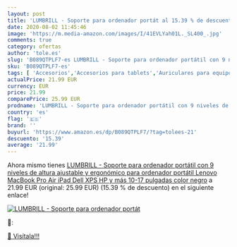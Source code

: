 ```yaml
---
layout: post
title: 'LUMBRILL - Soporte para ordenador portát al 15.39 % de descuento'
date: 2020-08-02 11:45:46
image: 'https://m.media-amazon.com/images/I/41EVLYah01L._SL400_.jpg'
comments: true
category: ofertas
author: 'tole.es'
slug: 'B089QTPLF7-es LUMBRILL - Soporte para ordenador portátil con 9 niveles...'
sku: 'B089QTPLF7-es'
tags: [ 'Accesorios','Accesorios para tablets','Auriculares para equipo de audio','Auriculares y accesorios','Electrónica','Electrónica para moto','Electrónica para vehículos','Fundas blandas para tablets','Fundas para tablets','Informática','Smartwatches','Soportes para moto','Tecnología para vestir','ipad', ]
actualPrice: 21.99 EUR
currency: EUR
price: 21.99
comparePrice: 25.99 EUR
prodname: 'LUMBRILL - Soporte para ordenador portátil con 9 niveles de altura ajustable y ergonómico para ordenador portátil Lenovo  MacBook Pro Air  iPad  Dell XPS  HP y más 10-17 pulgadas  color negro'
country: 'es'
flag: '🇪🇸'
brand: ''
buyurl: 'https://www.amazon.es/dp/B089QTPLF7/?tag=tolees-21'
descuento: '15.39'
average: '21.99'
---
```


Ahora mismo tienes [LUMBRILL - Soporte para ordenador portátil con 9 niveles de altura ajustable y ergonómico para ordenador portátil Lenovo  MacBook Pro Air  iPad  Dell XPS  HP y más 10-17 pulgadas  color negro](https://www.amazon.es/dp/B089QTPLF7/?tag=tolees-21) a 21.99 EUR (original: 25.99 EUR) (15.39 %  de descuento) en el siguiente enlace!

[![LUMBRILL - Soporte para ordenador portát](https://m.media-amazon.com/images/I/41EVLYah01L._SL400_.jpg)](https://www.amazon.es/dp/B089QTPLF7/?tag=tolees-21)

🔎:


[🛒 Visítala!!!](https://www.amazon.es/dp/B089QTPLF7/?tag=tolees-21)

